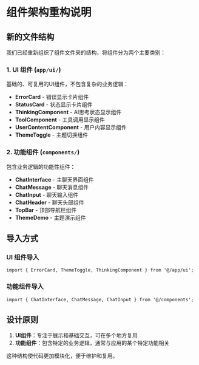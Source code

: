 # 组件架构重构说明

## 新的文件结构

我们已经重新组织了组件文件夹的结构，将组件分为两个主要类别：

### 1. UI 组件 (`app/ui/`)
基础的、可复用的UI组件，不包含复杂的业务逻辑：

- **ErrorCard** - 错误显示卡片组件
- **StatusCard** - 状态显示卡片组件  
- **ThinkingComponent** - AI思考状态显示组件
- **ToolComponent** - 工具调用显示组件
- **UserContentComponent** - 用户内容显示组件
- **ThemeToggle** - 主题切换组件

### 2. 功能组件 (`components/`)
包含业务逻辑的功能性组件：

- **ChatInterface** - 主聊天界面组件
- **ChatMessage** - 聊天消息组件
- **ChatInput** - 聊天输入组件
- **ChatHeader** - 聊天头部组件
- **TopBar** - 顶部导航栏组件
- **ThemeDemo** - 主题演示组件

## 导入方式

### UI 组件导入
```tsx
import { ErrorCard, ThemeToggle, ThinkingComponent } from '@/app/ui';
```

### 功能组件导入
```tsx
import { ChatInterface, ChatMessage, ChatInput } from '@/components';
```

## 设计原则

1. **UI组件**：专注于展示和基础交互，可在多个地方复用
2. **功能组件**：包含特定的业务逻辑，通常与应用的某个特定功能相关

这种结构使代码更加模块化，便于维护和复用。
